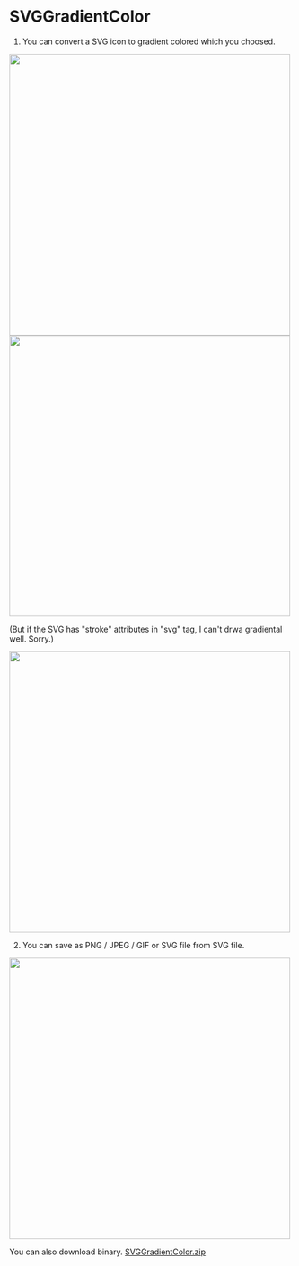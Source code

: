 # SVGGradientColor

1. You can convert a SVG icon to gradient colored which you choosed.

<img src="https://user-images.githubusercontent.com/96961556/193672885-ddeb769f-57bc-49fd-850a-bcc1ebcf2ec7.png" width="500">
<img src="https://user-images.githubusercontent.com/96961556/193672906-47f7762e-9a6f-495a-911f-268e06543036.png" width="500">

 (But if the SVG has "stroke" attributes in "svg" tag, I can't drwa gradiental well. Sorry.) 
 
<img src="https://user-images.githubusercontent.com/96961556/193673010-0917c1b1-c164-4c2e-9a56-1782fe705b47.png" width="500">


2. You can save as PNG / JPEG / GIF or SVG file from SVG file.

<img src="https://user-images.githubusercontent.com/96961556/193672977-6c936e3f-81ac-405d-9182-61ce685fc297.png" width="500">

You can also download binary.
[SVGGradientColor.zip](https://github.com/masayahak/SVGGradientColor/files/9700578/SVGGradientColor.zip)
